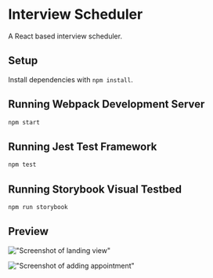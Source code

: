 # Interview Scheduler

A React based interview scheduler.

## Setup

Install dependencies with `npm install`.

## Running Webpack Development Server

```sh
npm start
```

## Running Jest Test Framework

```sh
npm test
```

## Running Storybook Visual Testbed

```sh
npm run storybook
```

## Preview

!["Screenshot of landing view"](https://raw.githubusercontent.com/ojripley/schedular/master/screenshots/scheduler_landing_view.png)

!["Screenshot of adding appointment"](https://raw.githubusercontent.com/ojripley/schedular/master/screenshots/scheduler_landing_view.png)